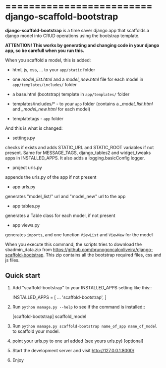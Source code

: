=========================
django-scaffold-bootstrap
=========================

**django-scaffold-bootstrap** is a time saver django app that scaffolds a
django model into CRUD operations using the bootstrap template.

**ATTENTION! This works by generating and changing code in your django app, so be carefull when you run this.**

When you scaffold a model, this is added:

 * html, js, css, ... to your ``app/static`` folder
 * one *model_list.html* and a *model_new.html* file for each model in ``app/templates/includes/`` folder
 * a base.html (bootstrap) template in ``app/templates/`` folder

 * templates/includes/* - to your ``app`` folder (contains a *_model_list.html* and *_model_new.html* for each model)
 * templatetags - ``app`` folder


And this is what is changed:

 * settings.py

  checks if exists and adds STATIC_URL and STATIC_ROOT variables if not present.
  Same for MESSAGE_TAGS, django_tables2 and widget_tweaks apps in INSTALLED_APPS.
  It also adds a logging.basicConfig logger.

 * project urls.py

  appends the urls.py of the app if not present

 * app urls.py

  generates "model_list/" url and "model_new" url to the app


 * app tables.py

  generates a Table class for each model, if not present

 * app views.py

  generates ``imports``, and one function ``ViewList`` and ``ViewNew`` for the model


When you execute this command, the scripts tries to download the sbadmin_data.zip from https://github.com/brunogoncalooliveira/django-scaffold-bootstrap. This zip contains all the bootstrap required files, css and js files.


Quick start
-----------

1. Add "scaffold-bootstrap" to your INSTALLED_APPS setting like this::

    INSTALLED_APPS = [
        ...
        'scaffold-bootstrap',
    ]

2. Run ``python manage.py --help`` to see if the command is installed::

    [scaffold-bootstrap]
       scaffold_model

3. Run ``python manage.py scaffold-bootstrap name_of_app name_of_model`` to scaffold your model.

4. point your urls.py to one url added (see yours urls.py) [optional]

5. Start the development server and visit http://127.0.0.1:8000/

6. Enjoy
